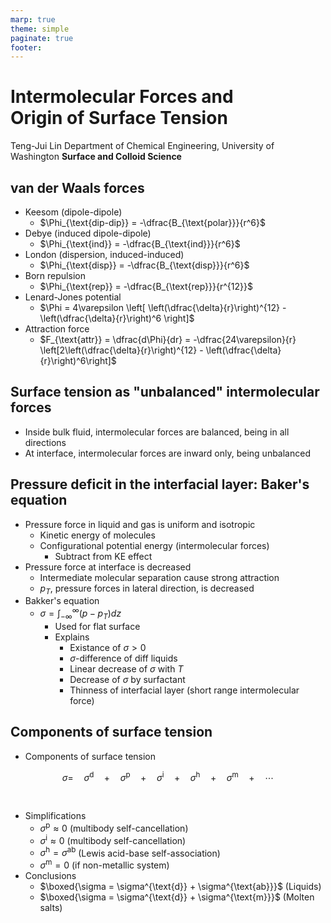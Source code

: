 ```yaml
---
marp: true
theme: simple
paginate: true
footer:
---
```


<!-- headingDivider: 2 -->

# Intermolecular Forces and <br/> Origin of Surface Tension
<!-- _class: cover -->
Teng-Jui Lin
Department of Chemical Engineering, University of Washington
**Surface and Colloid Science**

## van der Waals forces
<!-- _class: twocol -->
- Keesom (dipole-dipole)
  - $\Phi_{\text{dip-dip}} = -\dfrac{B_{\text{polar}}}{r^6}$
- Debye (induced dipole-dipole)
  - $\Phi_{\text{ind}} = -\dfrac{B_{\text{ind}}}{r^6}$
- London (dispersion, induced-induced)
  - $\Phi_{\text{disp}} = -\dfrac{B_{\text{disp}}}{r^6}$
- Born repulsion
  - $\Phi_{\text{rep}} = -\dfrac{B_{\text{rep}}}{r^{12}}$
- Lenard-Jones potential
  - $\Phi = 4\varepsilon \left[ \left(\dfrac{\delta}{r}\right)^{12} - \left(\dfrac{\delta}{r}\right)^6 \right]$
- Attraction force
  - $F_{\text{attr}} = \dfrac{d\Phi}{dr} = -\dfrac{24\varepsilon}{r} \left[2\left(\dfrac{\delta}{r}\right)^{12} - \left(\dfrac{\delta}{r}\right)^6\right]$

## Surface tension as "unbalanced" intermolecular forces

- Inside bulk fluid, intermolecular forces are balanced, being in all directions
- At interface, intermolecular forces are inward only, being unbalanced

## Pressure deficit in the interfacial layer: Baker's equation

- Pressure force in liquid and gas is uniform and isotropic
  - Kinetic energy of molecules
  - Configurational potential energy (intermolecular forces)
    - Subtract from KE effect
- Pressure force at interface is decreased
  - Intermediate molecular separation cause strong attraction
  - $p_T$, pressure forces in lateral direction, is decreased
- Bakker's equation
  - $\sigma = \displaystyle\int_{-\infty}^{\infty} (p - p_T) dz$
    - Used for flat surface
    - Explains
      - Existance of $\sigma > 0$
      - $\sigma$-difference of diff liquids
      - Linear decrease of $\sigma$ with $T$
      - Decrease of $\sigma$ by surfactant
      - Thinness of interfacial layer (short range intermolecular force)

## Components of surface tension

- Components of surface tension

$$
\sigma = \quad \sigma^{\text{d}} \quad + \quad \sigma^{\text{p}} \quad + \quad \sigma^{\text{i}} \quad + \quad \sigma^{\text{h}} \quad + \quad \sigma^{\text{m}} \quad + \quad \cdots
$$

<br/>

- Simplifications
  - $\sigma^{\text{p}} \approx 0$ (multibody self-cancellation)
  - $\sigma^{\text{i}} \approx 0$ (multibody self-cancellation)
  - $\sigma^{\text{h}} = \sigma^{\text{ab}}$ (Lewis acid-base self-association)
  - $\sigma^{\text{m}} = 0$ (if non-metallic system)
- Conclusions
  - $\boxed{\sigma = \sigma^{\text{d}} + \sigma^{\text{ab}}}$ (Liquids)
  - $\boxed{\sigma = \sigma^{\text{d}} + \sigma^{\text{m}}}$ (Molten salts)